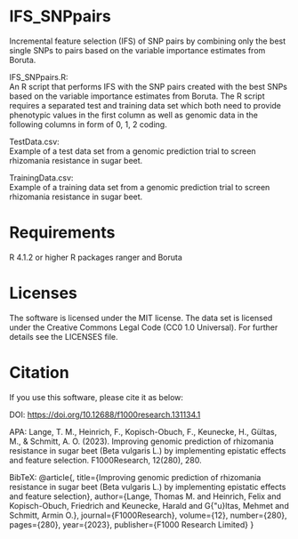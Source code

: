 # IFS_SNPpairs
Incremental feature selection (IFS) of SNP pairs by combining only the best single SNPs to pairs based on the variable importance estimates from Boruta. 

IFS_SNPpairs.R:  
An R script that performs IFS with the SNP pairs created with the best SNPs based on the variable importance estimates from Boruta.
The R script requires a separated test and training data set which both need to provide phenotypic values in the first column as well as genomic data in the following columns in form of 0, 1, 2 coding. 

TestData.csv:  
Example of a test data set from a genomic prediction trial to screen rhizomania resistance in sugar beet. 

TrainingData.csv:  
Example of a training data set from a genomic prediction trial to screen rhizomania resistance in sugar beet. 

# Requirements
R 4.1.2 or higher
R packages ranger and Boruta

# Licenses
The software is licensed under the MIT license. The data set is licensed under the Creative Commons Legal Code (CC0 1.0 Universal). For further details see the LICENSES file. 

# Citation
If you use this software, please cite it as below:

DOI: 
https://doi.org/10.12688/f1000research.131134.1

APA:
Lange, T. M., Heinrich, F., Kopisch-Obuch, F., Keunecke, H., Gültas, M., & Schmitt, A. O. (2023). Improving genomic prediction of rhizomania resistance in 
sugar beet (Beta vulgaris L.) by implementing epistatic effects and feature selection. F1000Research, 12(280), 280.

BibTeX:
@article{,
  title={Improving genomic prediction of rhizomania resistance in sugar beet (Beta vulgaris L.) by implementing epistatic effects and feature selection},
  author={Lange, Thomas M. and Heinrich, Felix and Kopisch-Obuch, Friedrich and Keunecke, Harald and G{\"u}ltas, Mehmet and Schmitt, Armin O.},
  journal={F1000Research},
  volume={12},
  number={280},
  pages={280},
  year={2023},
  publisher={F1000 Research Limited}
}
